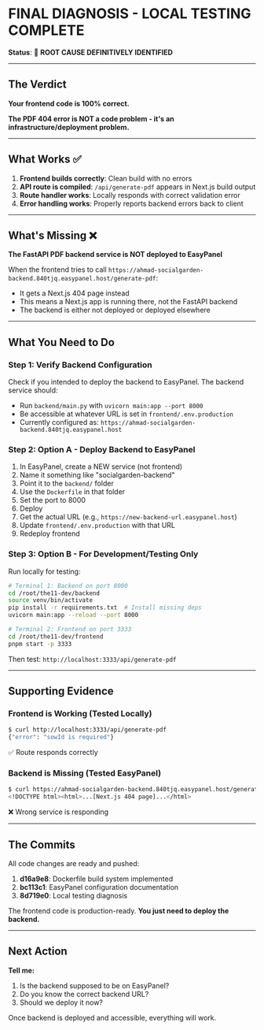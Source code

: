 # FINAL DIAGNOSIS - LOCAL TESTING COMPLETE

**Status**: 🎯 **ROOT CAUSE DEFINITIVELY IDENTIFIED**

---

## The Verdict

**Your frontend code is 100% correct.**

**The PDF 404 error is NOT a code problem - it's an infrastructure/deployment problem.**

---

## What Works ✅

1. **Frontend builds correctly**: Clean build with no errors
2. **API route is compiled**: `/api/generate-pdf` appears in Next.js build output
3. **Route handler works**: Locally responds with correct validation error
4. **Error handling works**: Properly reports backend errors back to client

---

## What's Missing ❌

**The FastAPI PDF backend service is NOT deployed to EasyPanel**

When the frontend tries to call `https://ahmad-socialgarden-backend.840tjq.easypanel.host/generate-pdf`:
- It gets a Next.js 404 page instead
- This means a Next.js app is running there, not the FastAPI backend
- The backend is either not deployed or deployed elsewhere

---

## What You Need to Do

### Step 1: Verify Backend Configuration

Check if you intended to deploy the backend to EasyPanel. The backend service should:
- Run `backend/main.py` with `uvicorn main:app --port 8000`
- Be accessible at whatever URL is set in `frontend/.env.production`
- Currently configured as: `https://ahmad-socialgarden-backend.840tjq.easypanel.host`

### Step 2: Option A - Deploy Backend to EasyPanel

1. In EasyPanel, create a NEW service (not frontend)
2. Name it something like "socialgarden-backend"
3. Point it to the `backend/` folder
4. Use the `Dockerfile` in that folder
5. Set the port to 8000
6. Deploy
7. Get the actual URL (e.g., `https://new-backend-url.easypanel.host`)
8. Update `frontend/.env.production` with that URL
9. Redeploy frontend

### Step 3: Option B - For Development/Testing Only

Run locally for testing:
```bash
# Terminal 1: Backend on port 8000
cd /root/the11-dev/backend
source venv/bin/activate
pip install -r requirements.txt  # Install missing deps
uvicorn main:app --reload --port 8000

# Terminal 2: Frontend on port 3333
cd /root/the11-dev/frontend
pnpm start -p 3333
```

Then test: `http://localhost:3333/api/generate-pdf`

---

## Supporting Evidence

### Frontend is Working (Tested Locally)

```bash
$ curl http://localhost:3333/api/generate-pdf
{"error": "sowId is required"}
```

✅ Route responds correctly

### Backend is Missing (Tested EasyPanel)

```bash
$ curl https://ahmad-socialgarden-backend.840tjq.easypanel.host/generate-pdf
<!DOCTYPE html><html>...[Next.js 404 page]...</html>
```

❌ Wrong service is responding

---

## The Commits

All code changes are ready and pushed:

1. **d16a9e8**: Dockerfile build system implemented
2. **bc113c1**: EasyPanel configuration documentation
3. **8d719e0**: Local testing diagnosis

The frontend code is production-ready. **You just need to deploy the backend.**

---

## Next Action

**Tell me:**
1. Is the backend supposed to be on EasyPanel?
2. Do you know the correct backend URL?
3. Should we deploy it now?

Once backend is deployed and accessible, everything will work.

